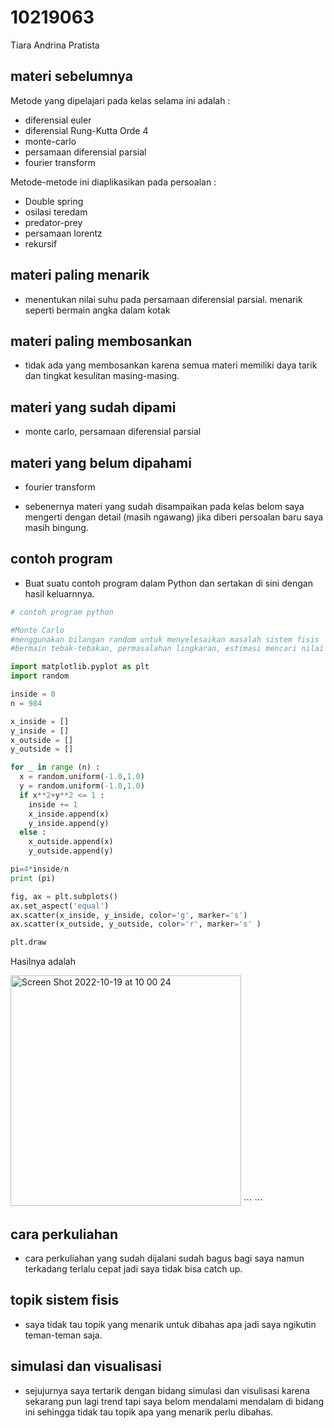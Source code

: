 # 10219063
Tiara Andrina Pratista


## materi sebelumnya
Metode yang dipelajari pada kelas selama ini adalah : 
- diferensial euler
- diferensial Rung-Kutta Orde 4
- monte-carlo
- persamaan diferensial parsial
- fourier transform 

Metode-metode ini diaplikasikan pada persoalan : 
- Double spring
- osilasi teredam
- predator-prey
- persamaan lorentz
- rekursif


## materi paling menarik
+ menentukan nilai suhu pada persamaan diferensial parsial. menarik seperti bermain angka dalam kotak


## materi paling membosankan
+ tidak ada yang membosankan karena semua materi memiliki daya tarik dan tingkat kesulitan masing-masing. 


## materi yang sudah dipami
+ monte carlo, persamaan diferensial parsial


## materi yang belum dipahami
+ fourier transform 
- sebenernya materi yang sudah disampaikan pada kelas belom saya mengerti dengan detail (masih ngawang) jika diberi persoalan baru saya masih bingung. 


## contoh program
+ Buat suatu contoh program dalam Python dan sertakan di sini dengan hasil keluarnnya.

```python
# contoh program python

#Monte Carlo
#menggunakan bilangan random untuk menyelesaikan masalah sistem fisis
#bermain tebak-tebakan, permasalahan lingkaran, estimasi mencari nilai pi

import matplotlib.pyplot as plt
import random

inside = 0 
n = 984

x_inside = []
y_inside = []
x_outside = []
y_outside = []

for _ in range (n) :
  x = random.uniform(-1.0,1.0)
  y = random.uniform(-1.0,1.0)
  if x**2+y**2 <= 1 : 
    inside += 1
    x_inside.append(x)
    y_inside.append(y)
  else : 
    x_outside.append(x)
    y_outside.append(y)

pi=4*inside/n
print (pi)

fig, ax = plt.subplots()
ax.set_aspect('equal')
ax.scatter(x_inside, y_inside, color='g', marker='s')
ax.scatter(x_outside, y_outside, color='r', marker='s' )

plt.draw

```

Hasilnya adalah

<img width="369" alt="Screen Shot 2022-10-19 at 10 00 24" src="https://user-images.githubusercontent.com/112141608/196587555-09731217-ad69-4f78-a370-5a599587a735.png">
```
```


## cara perkuliahan
+ cara perkuliahan yang sudah dijalani sudah bagus bagi saya namun terkadang terlalu cepat jadi saya tidak bisa catch up. 


## topik sistem fisis
+ saya tidak tau topik yang menarik untuk dibahas apa jadi saya ngikutin teman-teman saja. 


## simulasi dan visualisasi
+ sejujurnya saya tertarik dengan bidang simulasi dan visulisasi karena sekarang pun lagi trend tapi saya belom mendalami mendalam di bidang ini sehingga tidak tau topik apa yang menarik perlu dibahas.

